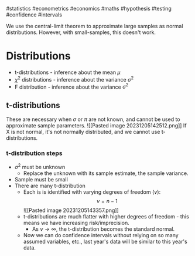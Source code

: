 #statistics #econometrics #economics #maths #hypothesis #testing #confidence #intervals

We use the central-limit theorem to approximate large samples as normal distributions. However, with small-samples, this doesn't work.
# Distributions
- t-distributions - inference about the mean $\mu$
- $\chi^2$ distributions - inference about the variance $\sigma^2$
- F distribution - inference about the variance $\sigma^2$
## t-distributions
These are necessary when $\sigma$ or $\pi$ are not known, and cannot be used to approximate sample parameters.
![[Pasted image 20231205142512.png]]
If X is not normal, it's not normally distributed, and we cannot use t-distributions.
### t-distribution steps
- $\sigma^2$ must be unknown
	- Replace the unknown with its sample estimate, the sample variance.
- Sample must be small
- There are many t-distribution
	- Each is is identified with varying degrees of freedom ($\nu$):$$v=n-1$$![[Pasted image 20231205143357.png]]
	- t-distributions are much flatter with higher degrees of freedom - this means we have increasing risk/imprecision.
		- As $\nu\rightarrow\infty$, the t-distribution becomes the standard normal.
	- Now we can do confidence intervals without relying on so many assumed variables, etc., last year's data will be similar to this year's data.